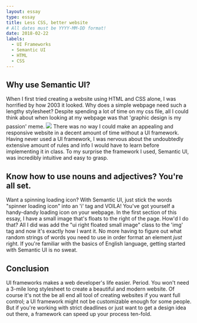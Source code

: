 ```yaml
---
layout: essay
type: essay
title: Less CSS, better website
# All dates must be YYYY-MM-DD format!
date: 2018-02-22
labels:
  - UI Frameworks
  - Semantic UI
  - HTML
  - CSS
---
```


## Why use Semantic UI?
When I first tried creating a website using HTML and CSS alone, I was horrified by how 2003 it looked. Why does a simple webpage need such a lengthy stylesheet? Despite spending a lot of time on my css file, all I could think about when looking at my webpage was that 'graphic design is my passion' meme. <img class="ui right floated small image" style="margin-top: 5px" src="{{ site.baseurl }}/images/graphicdes.jpg"> There was no way I could make an appealing and responsive website in a decent amount of time without a UI framework. Having never used a UI framework, I was nervous about the undoubtedly extensive amount of rules and info I would have to learn before implementing it in class. To my surprise the framework I used, Semantic UI, was incredibly intuitive and easy to grasp. 

## Know how to use nouns and adjectives? You're all set.
Want a spinning loading icon? With Semantic UI, just stick the words "spinner loading icon" into an 'i' tag and VOILA! You've got yourself a handy-dandy loading icon on your webpage. In the first section of this essay, I have a small image that's floats to the right of the page. How'd I do that? All I did was add the "ui right floated small image" class to the 'img' tag and now it's exactly how I want it. No more having to figure out what random strings of words you need to use in order format an element <i>just</i> right. If you're familiar with the basics of English language, getting started with Semantic UI is no sweat. 


## Conclusion
UI frameworks makes a web developer's life easier. Period. You won't need a 3-mile long stylesheet to create a beautiful and modern website. Of course it's not the be all end all tool of creating websites if you want full control; a UI framework might not be customizable enough for some people. But if you're working with strict deadlines or just want to get a design idea out there, a framework can speed up your process ten-fold. 



